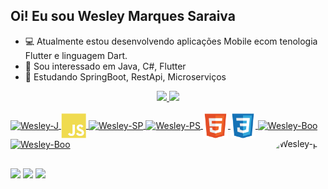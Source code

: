 ## Oi! Eu sou Wesley Marques Saraiva

- :computer: Atualmente estou desenvolvendo aplicações Mobile ecom tenologia Flutter e linguagem Dart.
- 👀 Sou interessado em Java, C#, Flutter
- 🌱 Estudando SpringBoot, RestApi, Microserviços

<div align="center">
  <a href="https://github.com/wesley-saraiva">
  <img height="180em" src="https://github-readme-stats.vercel.app/api?username=wesley-saraiva&show_icons=true&theme=dark&include_all_commits=true&count_private=true"/>
  <img height="180em" src="https://github-readme-stats.vercel.app/api/top-langs/?username=wesley-saraiva&layout=compact&langs_count=7&theme=dark"/>
</div>
  <div style="display: inline_block"><br>
  <img align="center" alt="Wesley-J" height="40" width="40" src="https://cdn.jsdelivr.net/gh/devicons/devicon/icons/java/java-original.svg">
  <img align="center" alt="Wesley-Js" height="40" width="40" src="https://raw.githubusercontent.com/devicons/devicon/master/icons/javascript/javascript-plain.svg">
  <img align="center" alt="Wesley-SP" height="50" width="40" src="https://cdn.jsdelivr.net/gh/devicons/devicon/icons/spring/spring-original-wordmark.svg" />  
  <img align="center" alt="Wesley-PS" height="40" width="40" src="https://cdn.jsdelivr.net/gh/devicons/devicon/icons/postgresql/postgresql-original-wordmark.svg" />  
  <img align="center" alt="Wesley-HTML" height="40" width="40" src="https://raw.githubusercontent.com/devicons/devicon/master/icons/html5/html5-original.svg">
  <img align="center" alt="Wesley-CSS" height="40" width="40" src="https://raw.githubusercontent.com/devicons/devicon/master/icons/css3/css3-original.svg">
  <img align="center" alt="Wesley-Boo" height="40" width="40" src="https://cdn.jsdelivr.net/gh/devicons/devicon/icons/bootstrap/bootstrap-original.svg" />
  <img align="center" alt="Wesley-Boo" height="40" width="40" src="https://upload.wikimedia.org/wikipedia/commons/thumb/4/44/Google-flutter-logo.svg/2560px-Google-flutter-logo.svg.png" />
  <img align="right" alt="Wesley-pic" height="150" style="border-radius:50px;" src="https://media.giphy.com/media/MGdfeiKtEiEPS/giphy.gif">
</div>
  
  ##
  
<div> 
  <a href="https://instagram.com/w_saraiiva" target="_blank"><img src="https://img.shields.io/badge/-Instagram-%23E4405F?style=for-the-badge&logo=instagram&logoColor=white" target="_blank"></a>
  <a href = "mailto:wesleysaraiva109@gmail.com"><img src="https://img.shields.io/badge/-Gmail-%23333?style=for-the-badge&logo=gmail&logoColor=white" target="_blank"></a>
  <a href="https://www.linkedin.com/in/wesley-marques-saraiva" target="_blank"><img src="https://img.shields.io/badge/-LinkedIn-%230077B5?style=for-the-badge&logo=linkedin&logoColor=white" target="_blank"></a> 
  
</div>

